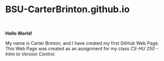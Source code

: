 # BSU-CarterBrinton.github.io
<br/>

**Hello World!**

My name is Carter Brinton, and I have created my first GitHub Web Page. This Web Page was created as an assignment for my class *CS-HU 250 - Intro to Version Control*. 

